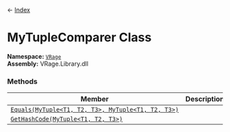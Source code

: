 ← [Index](index)
# MyTupleComparer Class
**Namespace:** [`VRage`](VRage)  
**Assembly:** VRage.Library.dll  
### Methods
|Member|Description|
|---|---|
|[`Equals(MyTuple<T1, T2, T3>, MyTuple<T1, T2, T3>)`](VRage.Equals)||
|[`GetHashCode(MyTuple<T1, T2, T3>)`](VRage.GetHashCode)||
